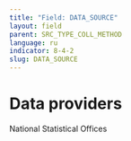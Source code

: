 ```yaml
---
title: "Field: DATA_SOURCE"
layout: field
parent: SRC_TYPE_COLL_METHOD
language: ru
indicator: 8-4-2
slug: DATA_SOURCE
---
```

# Data providers

National Statistical Offices